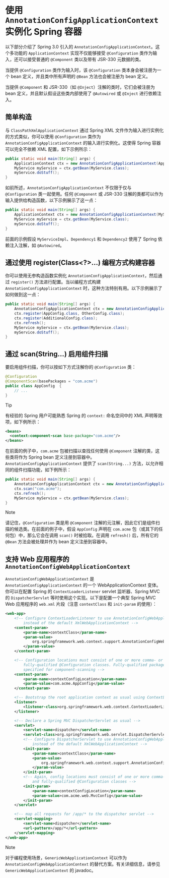 # 使用 `AnnotationConfigApplicationContext` 实例化 Spring 容器

 以下部分介绍了 Spring 3.0 引入的 `AnnotationConfigApplicationContext`。这个多功能的 `ApplicationContext` 实现不仅能够接受 `@Configuration` 类作为输入，还可以接受普通的 `@Component` 类以及带有 JSR-330 元数据的类。

当提供 `@Configuration` 类作为输入时，该 `@Configuration` 类本身会被注册为一个 bean 定义，并且类中所有声明的 `@Bean` 方法也会被注册为 bean 定义。

当提供 `@Component` 和 JSR-330（如 `@Inject`）注解的类时，它们会被注册为 bean 定义，并且默认假设这些类内部使用了 `@Autowired` 或 `@Inject` 进行依赖注入。

## 简单构造

与 `ClassPathXmlApplicationContext` 通过 Spring XML 文件作为输入进行实例化的方式类似，你可以使用 `@Configuration` 类作为 `AnnotationConfigApplicationContext` 的输入进行实例化。这使得 Spring 容器可以完全不依赖 XML 配置，如下示例所示：

```java
public static void main(String[] args) {
	ApplicationContext ctx = new AnnotationConfigApplicationContext(AppConfig.class);
	MyService myService = ctx.getBean(MyService.class);
	myService.doStuff();
}
```

如前所述，`AnnotationConfigApplicationContext` 不仅限于仅与 `@Configuration` 类一起使用。任何 `@Component` 或 JSR-330 注解的类都可以作为输入提供给构造函数，以下示例展示了这一点：

```java
public static void main(String[] args) {
	ApplicationContext ctx = new AnnotationConfigApplicationContext(MyServiceImpl.class, Dependency1.class, Dependency2.class);
	MyService myService = ctx.getBean(MyService.class);
	myService.doStuff();
}
```

前面的示例假设 `MyServiceImpl`、`Dependency1` 和 `Dependency2` 使用了 Spring 依赖注入注解，如 `@Autowired`。

## 通过使用 register(Class<?>…) 编程方式构建容器

你可以使用无参构造函数实例化 `AnnotationConfigApplicationContext`，然后通过 `register()` 方法进行配置。当以编程方式构建 `AnnotationConfigApplicationContext` 时，这种方法特别有用。以下示例展示了如何做到这一点：

```java
public static void main(String[] args) {
	AnnotationConfigApplicationContext ctx = new AnnotationConfigApplicationContext();
	ctx.register(AppConfig.class, OtherConfig.class);
	ctx.register(AdditionalConfig.class);
	ctx.refresh();
	MyService myService = ctx.getBean(MyService.class);
	myService.doStuff();
}
```

## 通过 scan(String…) 启用组件扫描

要启用组件扫描，你可以按如下方式注解你的 `@Configuration` 类：

```java
@Configuration
@ComponentScan(basePackages = "com.acme")
public class AppConfig  {
	// ...
}
```

> [!TIP]
>
> 有经验的 Spring 用户可能熟悉 Spring 的 `context:` 命名空间中的 XML 声明等效项，如下例所示：
>
> ```xml
> <beans>
> 	<context:component-scan base-package="com.acme"/>
> </beans>
> ```

在前面的例子中，`com.acme` 包被扫描以查找任何使用 `@Component` 注解的类，这些类将作为 Spring bean 定义注册到容器中。`AnnotationConfigApplicationContext` 提供了 `scan(String...)` 方法，以允许相同的组件扫描功能，如下例所示：

```java
public static void main(String[] args) {
	AnnotationConfigApplicationContext ctx = new AnnotationConfigApplicationContext();
	ctx.scan("com.acme");
	ctx.refresh();
	MyService myService = ctx.getBean(MyService.class);
}
```

> [!NOTE]
>
> 请记住，`@Configuration` 类是用 `@Component` 注解的元注解，因此它们是组件扫描的候选类。在前面的例子中，假设 `AppConfig` 声明在 `com.acme` 包（或其下的任何包）中，那么它会在调用 `scan()` 时被拾取。在调用 `refresh()` 后，所有它的 `@Bean` 方法会被处理并作为 bean 定义注册到容器中。

## 支持 Web 应用程序的 `AnnotationConfigWebApplicationContext`

`AnnotationConfigWebApplicationContext` 是 `AnnotationConfigApplicationContext` 的一个 WebApplicationContext 变体。你可以在配置 Spring 的 `ContextLoaderListener` servlet 监听器、Spring MVC 的 `DispatcherServlet` 等时使用这个实现。以下是配置一个典型 Spring MVC Web 应用程序的 `web.xml` 片段（注意 `contextClass` 和 `init-param` 的使用）：

```xml
<web-app>
	<!-- Configure ContextLoaderListener to use AnnotationConfigWebApplicationContext
		instead of the default XmlWebApplicationContext -->
	<context-param>
		<param-name>contextClass</param-name>
		<param-value>
			org.springframework.web.context.support.AnnotationConfigWebApplicationContext
		</param-value>
	</context-param>

	<!-- Configuration locations must consist of one or more comma- or space-delimited
		fully-qualified @Configuration classes. Fully-qualified packages may also be
		specified for component-scanning -->
	<context-param>
		<param-name>contextConfigLocation</param-name>
		<param-value>com.acme.AppConfig</param-value>
	</context-param>

	<!-- Bootstrap the root application context as usual using ContextLoaderListener -->
	<listener>
		<listener-class>org.springframework.web.context.ContextLoaderListener</listener-class>
	</listener>

	<!-- Declare a Spring MVC DispatcherServlet as usual -->
	<servlet>
		<servlet-name>dispatcher</servlet-name>
		<servlet-class>org.springframework.web.servlet.DispatcherServlet</servlet-class>
		<!-- Configure DispatcherServlet to use AnnotationConfigWebApplicationContext
			instead of the default XmlWebApplicationContext -->
		<init-param>
			<param-name>contextClass</param-name>
			<param-value>
				org.springframework.web.context.support.AnnotationConfigWebApplicationContext
			</param-value>
		</init-param>
		<!-- Again, config locations must consist of one or more comma- or space-delimited
			and fully-qualified @Configuration classes -->
		<init-param>
			<param-name>contextConfigLocation</param-name>
			<param-value>com.acme.web.MvcConfig</param-value>
		</init-param>
	</servlet>

	<!-- map all requests for /app/* to the dispatcher servlet -->
	<servlet-mapping>
		<servlet-name>dispatcher</servlet-name>
		<url-pattern>/app/*</url-pattern>
	</servlet-mapping>
</web-app>
```

> [!NOTE]
>
> 对于编程使用场景，`GenericWebApplicationContext` 可以作为 `AnnotationConfigWebApplicationContext` 的替代方案。有关详细信息，请参见 `GenericWebApplicationContext` 的 javadoc。

